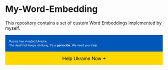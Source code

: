 # My-Word-Embedding

This repository contains a set of custom Word Embeddings implemented by myself.

[![Stand With Ukraine](https://raw.githubusercontent.com/vshymanskyy/StandWithUkraine/main/banner2-direct.svg)](https://stand-with-ukraine.pp.ua)
